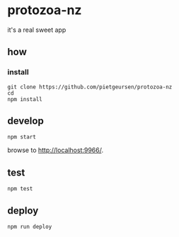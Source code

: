 
# protozoa-nz

it's a real sweet app

## how

### install

```
git clone https://github.com/pietgeursen/protozoa-nz
cd 
npm install
```

## develop

```
npm start
```

browse to <http://localhost:9966/>.

## test

```
npm test
```

## deploy

```
npm run deploy
```
